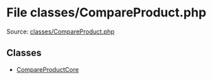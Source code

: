 File classes/CompareProduct.php
=========

Source: [classes/CompareProduct.php](https://github.com/PrestaShop/PrestaShop/blob/1.6.0.11/classes/CompareProduct.php)


Classes
-------

* [CompareProductCore](class.CompareProductCore.md)

